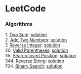 # LeetCode

### Algorithms
1\. [Two Sum](https://leetcode.com/problems/two-sum/): [solution](./two_sum)  
2\. [Add Two Numbers](https://leetcode.com/problems/add-two-numbers/): [solution](./add_two_numbers)  
7\. [Reverse Integer](https://leetcode.com/problems/reverse-integer/): [solution](./reverse_integer)  
20\. [Valid Parentheses](https://leetcode.com/problems/valid-parentheses/): [solution](./valid_parentheses)  
35\. [Search Insert Position](https://leetcode.com/problems/search-insert-position/): [solution](./search_insert_position)  
344\. [Reverse String](https://leetcode.com/problems/reverse-string/): [solution](./reverse_string)  
704\. [Binary Search](https://leetcode.com/problems/binary-search/): [solution](./binary_search)  
